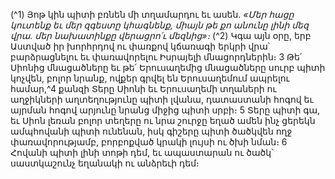 
(^1) Յոթ կին պիտի բռնեն մի տղամարդու եւ ասեն.
_«Մեր հացը կուտենք եւ մեր զգեստը կհագնենք,
միայն թե քո անունը լինի մեզ վրա.
մեր նախատինքը վերացրո՛ւ մեզնից»։_
(^2) Կգա այն օրը, երբ Աստված իր խորհրդով ու փառքով կճառագի երկրի վրա՝ բարձրացնելու եւ փառավորելու
Իսրայելի մնացորդներին։ 3 Թե՛ Սիոնից մնացածները եւ թե՛ Երուսաղեմից մնացածները սուրբ պիտի կոչվեն, բոլոր
նրանք, ովքեր գրվել են Երուսաղեմում ապրելու համար,^4 քանզի Տերը Սիոնի եւ Երուսաղեմի տղաների ու աղջիկների
աղտեղությունը պիտի լվանա, դատաստանի հոգով եւ այրման հոգով արյունը նրանց միջից պիտի սրբի։ 5 Տերը պիտի
գա, եւ Սիոն լեռան բոլոր տեղերը ու նրա շուրջը եղած ամեն ինչ ցերեկն ամպհովանի պիտի ունենան, իսկ գիշերը պիտի
ծածկվեն ողջ փառավորությամբ, բորբոքված կրակի լույսի ու ծխի նման։ 6 Հովանի պիտի լինի տոթի դեմ, եւ
ապաստարան ու ծածկ՝ սաստկաշունչ եղանակի ու անձրեւի դեմ։
